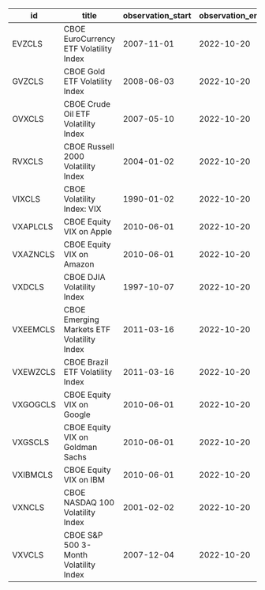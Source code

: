 | id       | title                                      | observation_start   | observation_end   |
|----------|--------------------------------------------|---------------------|-------------------|
| EVZCLS   | CBOE EuroCurrency ETF Volatility Index     | 2007-11-01          | 2022-10-20        |
| GVZCLS   | CBOE Gold ETF Volatility Index             | 2008-06-03          | 2022-10-20        |
| OVXCLS   | CBOE Crude Oil ETF Volatility Index        | 2007-05-10          | 2022-10-20        |
| RVXCLS   | CBOE Russell 2000 Volatility Index         | 2004-01-02          | 2022-10-20        |
| VIXCLS   | CBOE Volatility Index: VIX                 | 1990-01-02          | 2022-10-20        |
| VXAPLCLS | CBOE Equity VIX on Apple                   | 2010-06-01          | 2022-10-20        |
| VXAZNCLS | CBOE Equity VIX on Amazon                  | 2010-06-01          | 2022-10-20        |
| VXDCLS   | CBOE DJIA Volatility Index                 | 1997-10-07          | 2022-10-20        |
| VXEEMCLS | CBOE Emerging Markets ETF Volatility Index | 2011-03-16          | 2022-10-20        |
| VXEWZCLS | CBOE Brazil ETF Volatility Index           | 2011-03-16          | 2022-10-20        |
| VXGOGCLS | CBOE Equity VIX on Google                  | 2010-06-01          | 2022-10-20        |
| VXGSCLS  | CBOE Equity VIX on Goldman Sachs           | 2010-06-01          | 2022-10-20        |
| VXIBMCLS | CBOE Equity VIX on IBM                     | 2010-06-01          | 2022-10-20        |
| VXNCLS   | CBOE NASDAQ 100 Volatility Index           | 2001-02-02          | 2022-10-20        |
| VXVCLS   | CBOE S&P 500 3-Month Volatility Index      | 2007-12-04          | 2022-10-20        |